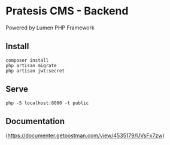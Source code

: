 # Pratesis CMS - Backend

Powered by Lumen PHP Framework

## Install

```
composer install
php artisan migrate
php artisan jwt:secret
```

## Serve

```
php -S localhost:8000 -t public
```

## Documentation

(https://documenter.getpostman.com/view/4535179/UVsFx7zw)